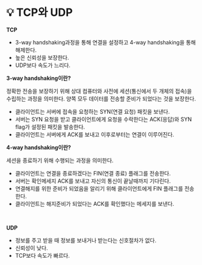 # 💡 **TCP와 UDP**

**TCP**

- 3-way handshaking과정을 통해 연결을 설정하고 4-way handshaking을 통해 해제한다.
- 높은 신뢰성을 보장한다.
- UDP보다 속도가 느리다.

**3-way handshaking이란?**

정확한 전송을 보장하기 위해 상대 컴퓨터와 사전에 세션(통신에서 두 개체의 접속)을 수립하는 과정을 의미한다. 양쪽 모두 데이터를 전송할 준비가 되었다는 것을 보장한다.

- 클라이언트는 서버에 접속을 요청하는 SYN(연결 요청) 패킷을 보낸다.
- 서버는 SYN 요청을 받고 클라이언트에게 요청을 수락한다는 ACK(응답)와 SYN flag가 설정된 패킷을 발송한다.
- 클라이언트는 서버에게 ACK를 보내고 이후로부터는 연결이 이루어진다.

**4-way handshaking이란?**

세션을 종료하기 위해 수행되는 과정을 의미한다.

- 클라이언트는 연결을 종료하겠다는 FIN(연결 종료) 플래그를 전송한다.
- 서버는 확인메세지 ACK를 보내고 자신의 통신이 끝날때까지 기다린다.
- 연결해지를 위한 준비가 되었음을 알리기 위해 클라이언트에게 FIN 플래그를 전송한다.
- 클라이언트는 해지준비가 되었다는 ACK를 확인했다는 메세지를 보낸다.

<br>

**UDP**

- 정보를 주고 받을 때 정보를 보내거나 받는다는 신호절차가 없다.
- 신뢰성이 낮다.
- TCP보다 속도가 빠르다.
